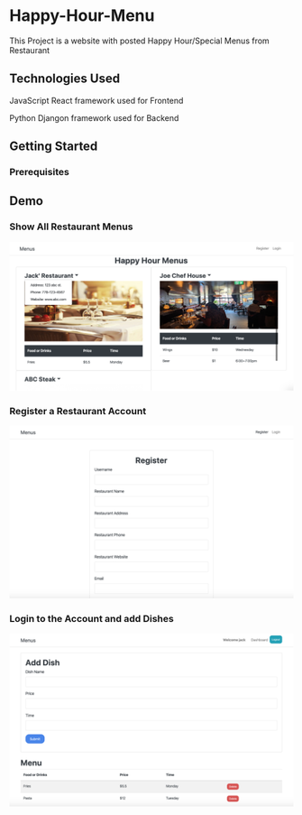 # Happy-Hour-Menu

This Project is a website with posted Happy Hour/Special Menus from Restaurant

## Technologies Used

JavaScript React framework used for Frontend

Python Djangon framework used for Backend

## Getting Started

### Prerequisites

## Demo
### Show All Restaurant Menus
<img src="img/Menus.png">


### Register a Restaurant Account
<img src="img/Register.png">


### Login to the Account and add Dishes
<img src="img/Dashboard.png">
